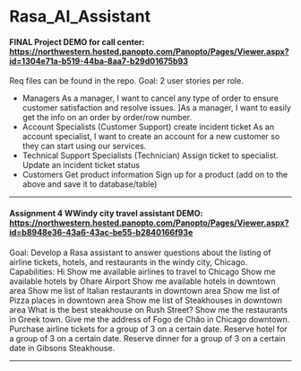 # Rasa_AI_Assistant

#### FINAL Project DEMO for call center: https://northwestern.hosted.panopto.com/Panopto/Pages/Viewer.aspx?id=1304e71a-b519-44ba-8aa7-b29d01675b93 
Req files can be found in the repo. 
Goal: 2 user stories per role. 
- Managers
As a manager, I want to cancel any type of order to ensure customer satisfaction and resolve issues.
]As a manager, I want to easily get the info on an order by order/row number.
- Account Specialists (Customer Support)
create incident ticket 
As an account specialist, I want to create an account for a new customer so they can start using our services.
- Technical Support Specialists (Technician)
Assign ticket to specialist.
Update an incident ticket status
- Customers
Get product information
Sign up for a product (add on to the above and save it to database/table)
--------------------------

#### Assignment 4 WWindy city travel assistant DEMO: https://northwestern.hosted.panopto.com/Panopto/Pages/Viewer.aspx?id=b8948e36-43a6-43ac-be55-b2840166f93e 
Goal: Develop a Rasa assistant to answer questions about the listing of airline tickets, hotels, and restaurants in the windy city, Chicago.
Capabilities: 
Hi
Show me available airlines to travel to Chicago
Show me available hotels by Ohare Airport
Show me available hotels in downtown area
Show me list of Italian restaurants in downtown area
Show me list of Pizza places in downtown area
Show me list of Steakhouses in downtown area
What is the best steakhouse on Rush Street?
Show me the restaurants in Greek town.
Give me the address of Fogo de Chão in Chicago downtown.
Purchase airline tickets for a group of 3 on a certain date.
Reserve hotel for a group of 3 on a certain date.
Reserve dinner for a group of 3 on a certain date in Gibsons Steakhouse.

-------------------------------
